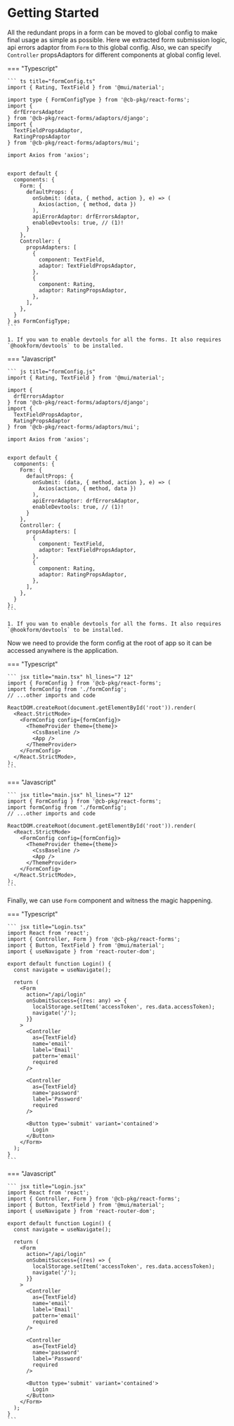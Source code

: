 # Getting Started

All the redundant props in a form can be moved to global config to make final usage as simple as possible.
Here we extracted form submission logic, api errors adaptor from `Form` to this global config.
Also, we can specify `Controller` propsAdaptors for different components at global config level.

=== "Typescript"

    ``` ts title="formConfig.ts"
    import { Rating, TextField } from '@mui/material';

    import type { FormConfigType } from '@cb-pkg/react-forms';
    import {
      drfErrorsAdaptor
    } from '@cb-pkg/react-forms/adaptors/django';
    import {
      TextFieldPropsAdaptor,
      RatingPropsAdaptor
    } from '@cb-pkg/react-forms/adaptors/mui';
    
    import Axios from 'axios';
    
    
    export default {
      components: {
        Form: {
          defaultProps: {
            onSubmit: (data, { method, action }, e) => (
              Axios(action, { method, data })
            ),
            apiErrorAdaptor: drfErrorsAdaptor,
            enableDevtools: true, // (1)!
          }
        },
        Controller: {
          propsAdapters: [
            {
              component: TextField,
              adaptor: TextFieldPropsAdaptor,
            },
            {
              component: Rating,
              adaptor: RatingPropsAdaptor,
            },
          ],
        },
      }
    } as FormConfigType;
    ```

    1. If you wan to enable devtools for all the forms. It also requires `@hookform/devtools` to be installed.

=== "Javascript"

    ``` js title="formConfig.js"
    import { Rating, TextField } from '@mui/material';

    import {
      drfErrorsAdaptor
    } from '@cb-pkg/react-forms/adaptors/django';
    import {
      TextFieldPropsAdaptor,
      RatingPropsAdaptor
    } from '@cb-pkg/react-forms/adaptors/mui';
    
    import Axios from 'axios';
    
    
    export default {
      components: {
        Form: {
          defaultProps: {
            onSubmit: (data, { method, action }, e) => (
              Axios(action, { method, data })
            ),
            apiErrorAdaptor: drfErrorsAdaptor,
            enableDevtools: true, // (1)!
          }
        },
        Controller: {
          propsAdapters: [
            {
              component: TextField,
              adaptor: TextFieldPropsAdaptor,
            },
            {
              component: Rating,
              adaptor: RatingPropsAdaptor,
            },
          ],
        },
      }
    };
    ```

    1. If you wan to enable devtools for all the forms. It also requires `@hookform/devtools` to be installed.

Now we need to provide the form config at the root of app so it can be accessed anywhere is the application.

=== "Typescript"

    ``` jsx title="main.tsx" hl_lines="7 12"
    import { FormConfig } from '@cb-pkg/react-forms';
    import formConfig from './formConfig';
    // ...other imports and code
    
    ReactDOM.createRoot(document.getElementById('root')).render(
      <React.StrictMode>
        <FormConfig config={formConfig}>
          <ThemeProvider theme={theme}>
            <CssBaseline />
            <App />
          </ThemeProvider>
        </FormConfig>
      </React.StrictMode>,
    );
    ```

=== "Javascript"

    ``` jsx title="main.jsx" hl_lines="7 12"
    import { FormConfig } from '@cb-pkg/react-forms';
    import formConfig from './formConfig';
    // ...other imports and code
    
    ReactDOM.createRoot(document.getElementById('root')).render(
      <React.StrictMode>
        <FormConfig config={formConfig}>
          <ThemeProvider theme={theme}>
            <CssBaseline />
            <App />
          </ThemeProvider>
        </FormConfig>
      </React.StrictMode>,
    );
    ```

Finally, we can use `Form` component and witness the magic happening.

=== "Typescript"

    ``` jsx title="Login.tsx"
    import React from 'react';
    import { Controller, Form } from '@cb-pkg/react-forms';
    import { Button, TextField } from '@mui/material';
    import { useNavigate } from 'react-router-dom';
    
    export default function Login() {
      const navigate = useNavigate();

      return (
        <Form
          action="/api/login"
          onSubmitSuccess={(res: any) => {
            localStorage.setItem('accessToken', res.data.accessToken);
            navigate('/');
          }}
        >
          <Controller
            as={TextField}
            name='email'
            label='Email'
            pattern='email'
            required
          />

          <Controller
            as={TextField}
            name='password'
            label='Password'
            required
          />

          <Button type='submit' variant='contained'>
            Login
          </Button>
        </Form>
      );
    }
    ```

=== "Javascript"

    ``` jsx title="Login.jsx"
    import React from 'react';
    import { Controller, Form } from '@cb-pkg/react-forms';
    import { Button, TextField } from '@mui/material';
    import { useNavigate } from 'react-router-dom';
    
    export default function Login() {
      const navigate = useNavigate();

      return (
        <Form
          action="/api/login"
          onSubmitSuccess={(res) => {
            localStorage.setItem('accessToken', res.data.accessToken);
            navigate('/');
          }}
        >
          <Controller
            as={TextField}
            name='email'
            label='Email'
            pattern='email'
            required
          />

          <Controller
            as={TextField}
            name='password'
            label='Password'
            required
          />

          <Button type='submit' variant='contained'>
            Login
          </Button>
        </Form>
      );
    }
    ```
